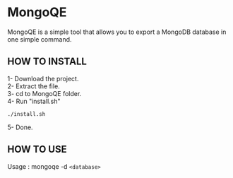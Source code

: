 # MongoQE

MongoQE is a simple tool that allows you to export a MongoDB database in one simple command.

## HOW TO INSTALL

1- Download the project.  
2- Extract the file.  
3- cd to MongoQE folder.  
4- Run "install.sh"  
~~~
./install.sh
~~~
5- Done.  

## HOW TO USE

Usage : mongoqe -d `<database>`